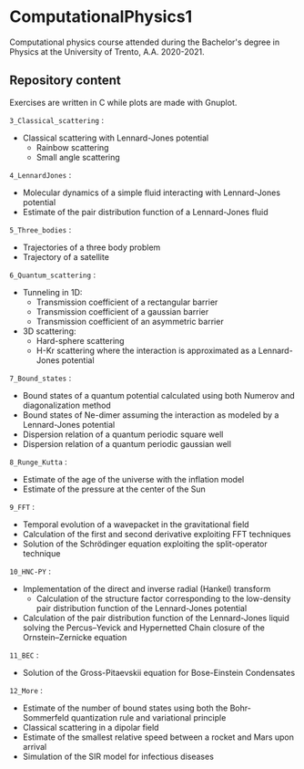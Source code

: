 # ComputationalPhysics1
Computational physics course attended during the Bachelor's degree in Physics at the University of Trento, A.A. 2020-2021.

## Repository content
Exercises are written in C while plots are made with Gnuplot.
 
`3_Classical_scattering` :
- Classical scattering with Lennard-Jones potential 
    - Rainbow scattering
    - Small angle scattering

`4_LennardJones` :
- Molecular dynamics of a simple fluid interacting with Lennard-Jones potential
- Estimate of the pair distribution function of a Lennard-Jones fluid 

`5_Three_bodies` :
- Trajectories of a three body problem
- Trajectory of a satellite

`6_Quantum_scattering` :
- Tunneling in 1D:
    - Transmission coefficient of a rectangular barrier
    - Transmission coefficient of a gaussian barrier
    - Transmission coefficient of an asymmetric barrier
- 3D scattering:
    - Hard-sphere scattering
    - H-Kr scattering where the interaction is approximated as a Lennard-Jones potential

`7_Bound_states` :
- Bound states of a quantum potential calculated using both Numerov and diagonalization method
- Bound states of Ne-dimer assuming the interaction as modeled by a Lennard-Jones potential
- Dispersion relation of a quantum periodic square well 
- Dispersion relation of a quantum periodic gaussian well 

`8_Runge_Kutta` :
- Estimate of the age of the universe with the inflation model
- Estimate of the pressure at the center of the Sun

`9_FFT` :
- Temporal evolution of a wavepacket in the gravitational field
- Calculation of the first and second derivative exploiting FFT techniques
- Solution of the Schrödinger equation exploiting the split-operator technique

`10_HNC-PY` :
- Implementation of the direct and inverse radial (Hankel) transform 
    - Calculation of the structure factor corresponding to the low-density pair distribution function of the Lennard-Jones potential
- Calculation of the pair distribution function of the Lennard-Jones liquid solving the Percus–Yevick and Hypernetted Chain closure of the Ornstein–Zernicke equation

`11_BEC` :
- Solution of the Gross-Pitaevskii equation for Bose-Einstein Condensates

`12_More` :
- Estimate of the number of bound states using both the Bohr-Sommerfeld quantization rule and variational principle
- Classical scattering in a dipolar field
- Estimate of the smallest relative speed between a rocket and Mars upon arrival
- Simulation of the SIR model for infectious diseases